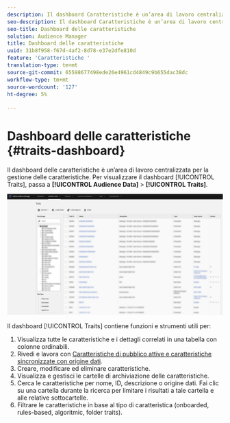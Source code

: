 ```yaml
---
description: Il dashboard Caratteristiche è un’area di lavoro centralizzata per la gestione delle caratteristiche.
seo-description: Il dashboard Caratteristiche è un’area di lavoro centralizzata per la gestione delle caratteristiche.
seo-title: Dashboard delle caratteristiche
solution: Audience Manager
title: Dashboard delle caratteristiche
uuid: 31b8f958-f67d-4af2-8d78-e37e2dfe810d
feature: 'Caratteristiche '
translation-type: tm+mt
source-git-commit: 65598677498ede26e4961cd4849c9b655dac38dc
workflow-type: tm+mt
source-wordcount: '127'
ht-degree: 5%

---
```



# Dashboard delle caratteristiche {#traits-dashboard}

Il dashboard delle caratteristiche è un’area di lavoro centralizzata per la gestione delle caratteristiche. Per visualizzare il dashboard [!UICONTROL Traits], passa a **[!UICONTROL Audience Data]** > **[!UICONTROL Traits]**.

![](assets/traits-dashboard.png)

<!-- c_tb_dashboard.xml -->

Il dashboard [!UICONTROL Traits] contiene funzioni e strumenti utili per:

1. Visualizza tutte le caratteristiche e i dettagli correlati in una tabella con colonne ordinabili.
2. Rivedi e lavora con [Caratteristiche di pubblico attive e caratteristiche sincronizzate con origine dati](../../features/traits/client-activity-synced-audience-traits.md).
3. Creare, modificare ed eliminare caratteristiche.
4. Visualizza e gestisci le cartelle di archiviazione delle caratteristiche.
5. Cerca le caratteristiche per nome, ID, descrizione o origine dati. Fai clic su una cartella durante la ricerca per limitare i risultati a tale cartella e alle relative sottocartelle.
6. Filtrare le caratteristiche in base al tipo di caratteristica (onboarded, rules-based, algoritmic, folder traits).